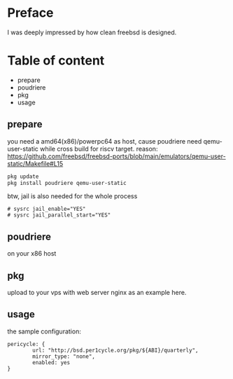 # Preface
I was deeply impressed by how clean freebsd is designed.

# Table of content
- prepare
- poudriere
- pkg
- usage

## prepare
you need a amd64(x86)/powerpc64 as host, cause poudriere need qemu-user-static while cross build for riscv target.
reason:
https://github.com/freebsd/freebsd-ports/blob/main/emulators/qemu-user-static/Makefile#L15

```zsh
pkg update
pkg install poudriere qemu-user-static
```

btw, jail is also needed for the whole process
```
# sysrc jail_enable="YES"
# sysrc jail_parallel_start="YES"
```

## poudriere
on your x86 host

## pkg
upload to your vps with web server nginx as an example here.

## usage
the sample configuration:
```
pericycle: {
        url: "http://bsd.per1cycle.org/pkg/${ABI}/quarterly",
        mirror_type: "none",
        enabled: yes
}
```